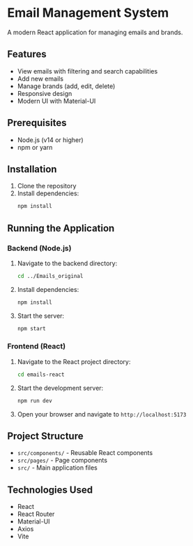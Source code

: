 # Email Management System

A modern React application for managing emails and brands.

## Features

- View emails with filtering and search capabilities
- Add new emails
- Manage brands (add, edit, delete)
- Responsive design
- Modern UI with Material-UI

## Prerequisites

- Node.js (v14 or higher)
- npm or yarn

## Installation

1. Clone the repository
2. Install dependencies:
   ```bash
   npm install
   ```

## Running the Application

### Backend (Node.js)

1. Navigate to the backend directory:
   ```bash
   cd ../Emails_original
   ```

2. Install dependencies:
   ```bash
   npm install
   ```

3. Start the server:
   ```bash
   npm start
   ```

### Frontend (React)

1. Navigate to the React project directory:
   ```bash
   cd emails-react
   ```

2. Start the development server:
   ```bash
   npm run dev
   ```

3. Open your browser and navigate to `http://localhost:5173`

## Project Structure

- `src/components/` - Reusable React components
- `src/pages/` - Page components
- `src/` - Main application files

## Technologies Used

- React
- React Router
- Material-UI
- Axios
- Vite
